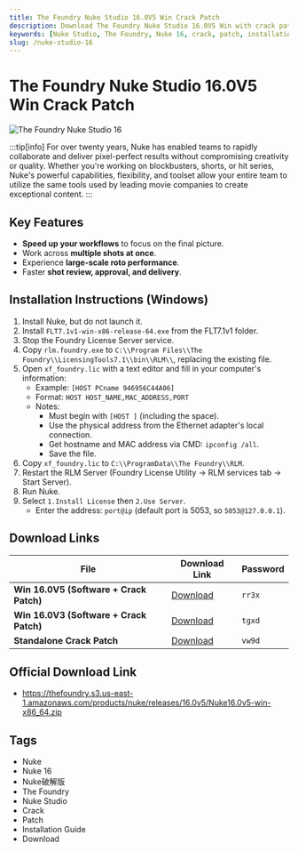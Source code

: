 ```yaml
---
title: The Foundry Nuke Studio 16.0V5 Win Crack Patch
description: Download The Foundry Nuke Studio 16.0V5 Win with crack patch. Includes installation guide and download links.
keywords: [Nuke Studio, The Foundry, Nuke 16, crack, patch, installation guide, download]
slug: /nuke-studio-16
---
```


# The Foundry Nuke Studio 16.0V5 Win Crack Patch

![The Foundry Nuke Studio 16](https://www.gfxcamp.com/wp-content/uploads/2025/02/The-Foundry-Nuke-Studio-16.jpg)

:::tip[info]
For over twenty years, Nuke has enabled teams to rapidly collaborate and deliver pixel-perfect results without compromising creativity or quality. Whether you're working on blockbusters, shorts, or hit series, Nuke's powerful capabilities, flexibility, and toolset allow your entire team to utilize the same tools used by leading movie companies to create exceptional content.
:::

## Key Features

- **Speed up your workflows** to focus on the final picture.
- Work across **multiple shots at once**.
- Experience **large-scale roto performance**.
- Faster **shot review, approval, and delivery**.

## Installation Instructions (Windows)

1. Install Nuke, but do not launch it.
2. Install `FLT7.1v1-win-x86-release-64.exe` from the FLT7.1v1 folder.
3. Stop the Foundry License Server service.
4. Copy `rlm.foundry.exe` to `C:\\Program Files\\The Foundry\\LicensingTools7.1\\bin\\RLM\\`, replacing the existing file.
5. Open `xf_foundry.lic` with a text editor and fill in your computer's information:
   - Example: `[HOST PCname 946956C44A06]`
   - Format: `HOST HOST_NAME,MAC_ADDRESS,PORT`
   - Notes:
     - Must begin with `[HOST ]` (including the space).
     - Use the physical address from the Ethernet adapter's local connection.
     - Get hostname and MAC address via CMD: `ipconfig /all`.
     - Save the file.
6. Copy `xf_foundry.lic` to `C:\\ProgramData\\The Foundry\\RLM`.
7. Restart the RLM Server (Foundry License Utility -> RLM services tab -> Start Server).
8. Run Nuke.
9. Select `1.Install License` then `2.Use Server`.
   - Enter the address: `port@ip` (default port is 5053, so `5053@127.0.0.1`).

## Download Links

| File | Download Link | Password |
|---|---|---|
| **Win 16.0V5 (Software + Crack Patch)** | [Download](https://pan.baidu.com/s/1IWbMKir09ned88aeB1-f4A?pwd=rr3x) | `rr3x` |
| **Win 16.0V3 (Software + Crack Patch)** | [Download](https://pan.baidu.com/s/11FN4_o2Jta20NX0vmlD3SQ?pwd=tgxd) | `tgxd` |
| **Standalone Crack Patch** | [Download](https://pan.baidu.com/s/1UDKozhQGd048BXOOhU2RDw?pwd=vw9d) | `vw9d` |

## Official Download Link

- https://thefoundry.s3.us-east-1.amazonaws.com/products/nuke/releases/16.0v5/Nuke16.0v5-win-x86_64.zip

## Tags

- Nuke
- Nuke 16
- Nuke破解版
- The Foundry
- Nuke Studio
- Crack
- Patch
- Installation Guide
- Download
